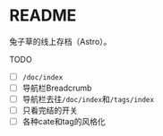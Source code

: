 # README

兔子草的线上存档（Astro）。

TODO

- [ ] `/doc/index`
- [ ] 导航栏Breadcrumb
- [ ] 导航栏去往`/doc/index`和`/tags/index`
- [ ] 只看完结的开关
- [ ] 各种cate和tag的风格化
